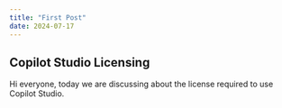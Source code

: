 ```yaml
---
title: "First Post"
date: 2024-07-17
---
```


## Copilot Studio Licensing

Hi everyone, today we are discussing about the license required to use Copilot Studio.
